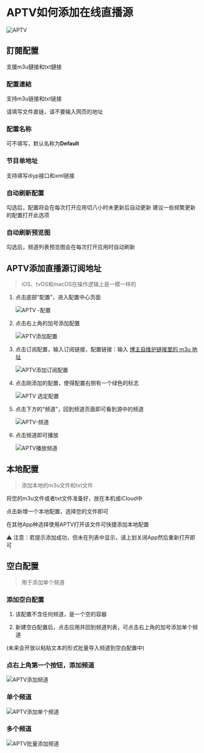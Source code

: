 # APTV如何添加在线直播源

![APTV](https://cdn.wwkejishe.top/wp-cdn-02/2025/20250630162239802.webp)

## 訂閱配置

支援m3u鏈接和txt鏈接

### 配置連結

支持m3u链接和txt链接

请填写文件直链，请不要输入网页的地址

### 配置名称

可不填写，默认名称为**Default**

### 节目单地址

支持填写diyp接口和xml链接

### 自动刷新配置

勾选后，配置将会在每次打开应用切八小时未更新后自动更新 建议一些频繁更新的配置打开此选项

### 自动刷新预览图

勾选后，频道列表预览图会在每次打开应用时自动刷新

## APTV添加直播源订阅地址

> iOS、tvOS和macOS在操作逻辑上是一模一样的

1. 点击底部“配置”，进入配置中心页面

   ![APTV -配置](https://cdn.wwkejishe.top/wp-cdn-02/2025/20250626153443293.webp)

2. 点击右上角的加号添加配置

   ![APTV添加配置](https://cdn.wwkejishe.top/wp-cdn-02/2025/20250626153449289.webp)

3. 点击订阅配置，输入订阅链接，配置链接：输入 [博主自维护链接里的 m3u 地址](https://fk.wangdu.site/buy/18) 

   ![APTV添加订阅配置](https://cdn.wwkejishe.top/wp-cdn-02/2025/20250626153453828.webp)

4. 点击刚添加的配置，使得配置右侧有一个绿色的标志

   ![APTV 选定配置](https://cdn.wwkejishe.top/wp-cdn-02/2025/20250626153457281.webp)

5. 点击下方的“频道”，回到频道页面即可看到源中的频道

   ![APTV-频道](https://cdn.wwkejishe.top/wp-cdn-02/2025/20250626153502047.webp)

6. 点击频道即可播放

   ![APTV播放频道](https://cdn.wwkejishe.top/wp-cdn-02/2025/20250626153505784.webp)

## 本地配置

> 添加本地的m3u文件和txt文件

将您的m3u文件或者txt文件准备好，放在本机或iCloud中

点击新增一个本地配置，选择您的文件即可

在其他App种选择使用APTV打开该文件可快捷添加本地配置

⚠️ 注意：若提示添加成功，但未在列表中显示，请上划关闭App然后重新打开即可

## 空白配置

> 用于添加单个频道

### 添加空白配置

1. 该配置不含任何频道，是一个空的容器

2. 新建空白配置后，点击应用并回到频道列表，可点击右上角的加号添加单个频道

(未来会开放以粘贴文本的形式批量导入频道到空白配置中)

### 点右上角第一个按钮，添加频道

![APTV添加频道](https://cdn.wwkejishe.top/wp-cdn-02/2025/20250626153510031.webp)

### 单个频道

![APTV添加单个频道](https://cdn.wwkejishe.top/wp-cdn-02/2025/20250626153513304.webp)

### 多个频道

![APTV批量添加频道](https://cdn.wwkejishe.top/wp-cdn-02/2025/20250626153516633.webp)
